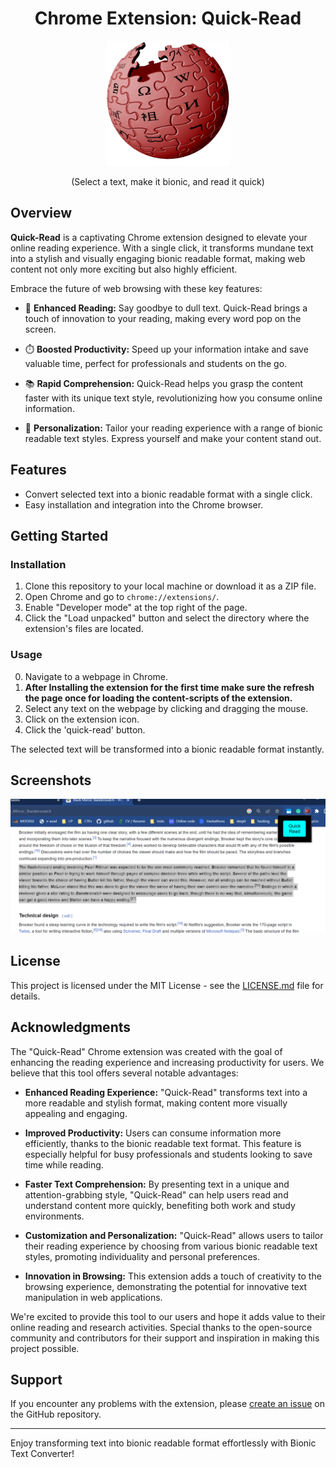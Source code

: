<h1 align='center'>Chrome Extension: Quick-Read</h1>

<div align="center">
  <img src="imgs/icon-128.png" alt="Extension Logo" width="200">
  <p>(Select a text, make it bionic, and read it quick)</p>
</div>

## Overview

**Quick-Read** is a captivating Chrome extension designed to elevate your online reading experience. With a single click, it transforms mundane text into a stylish and visually engaging bionic readable format, making web content not only more exciting but also highly efficient.

Embrace the future of web browsing with these key features:

- 🚀 **Enhanced Reading:** Say goodbye to dull text. Quick-Read brings a touch of innovation to your reading, making every word pop on the screen.

- ⏱️ **Boosted Productivity:** Speed up your information intake and save valuable time, perfect for professionals and students on the go.

- 📚 **Rapid Comprehension:** Quick-Read helps you grasp the content faster with its unique text style, revolutionizing how you consume online information.

- 🎨 **Personalization:** Tailor your reading experience with a range of bionic readable text styles. Express yourself and make your content stand out.

## Features

- Convert selected text into a bionic readable format with a single click.
- Easy installation and integration into the Chrome browser.

## Getting Started

### Installation

1. Clone this repository to your local machine or download it as a ZIP file.
2. Open Chrome and go to `chrome://extensions/`.
3. Enable "Developer mode" at the top right of the page.
4. Click the "Load unpacked" button and select the directory where the extension's files are located.

### Usage

0. Navigate to a webpage in Chrome.
1. **After Installing the extension for the first time make sure the refresh the page once for loading the content-scripts of the extension.**
2. Select any text on the webpage by clicking and dragging the mouse.
3. Click on the extension icon.
4. Click the 'quick-read' button.

The selected text will be transformed into a bionic readable format instantly.

## Screenshots

<div align="center">
  <img src="imgs/screenshot.png" alt="Extension Logo" width="900">
</div>

## License

This project is licensed under the MIT License - see the [LICENSE.md](LICENSE.md) file for details.

## Acknowledgments

The "Quick-Read" Chrome extension was created with the goal of enhancing the reading experience and increasing productivity for users. We believe that this tool offers several notable advantages:

- **Enhanced Reading Experience:** "Quick-Read" transforms text into a more readable and stylish format, making content more visually appealing and engaging.

- **Improved Productivity:** Users can consume information more efficiently, thanks to the bionic readable text format. This feature is especially helpful for busy professionals and students looking to save time while reading.

- **Faster Text Comprehension:** By presenting text in a unique and attention-grabbing style, "Quick-Read" can help users read and understand content more quickly, benefiting both work and study environments.

- **Customization and Personalization:** "Quick-Read" allows users to tailor their reading experience by choosing from various bionic readable text styles, promoting individuality and personal preferences.

- **Innovation in Browsing:** This extension adds a touch of creativity to the browsing experience, demonstrating the potential for innovative text manipulation in web applications.

We're excited to provide this tool to our users and hope it adds value to their online reading and research activities.
Special thanks to the open-source community and contributors for their support and inspiration in making this project possible.

## Support

If you encounter any problems with the extension, please [create an issue](https://github.com/Madhav-MKNC/quick-read/issue) on the GitHub repository.

---

Enjoy transforming text into bionic readable format effortlessly with Bionic Text Converter!
